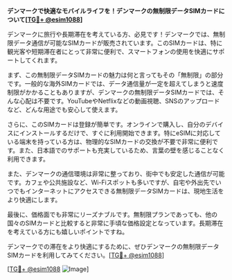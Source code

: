 **デンマークで快適なモバイルライフを！デンマークの無制限データSIMカードについて[[TG💪+ @esim1088](https://t.me/s/esim1088)]**

デンマークに旅行や長期滞在を考えている方、必見です！デンマークでは、無制限データ通信が可能なSIMカードが販売されています。このSIMカードは、特に観光客や短期滞在者にとって非常に便利で、スマートフォンの使用を快適にサポートしてくれます。

まず、この無制限データSIMカードの魅力は何と言ってもその「無制限」の部分です。一般的な海外SIMカードでは、データ通信量が一定を超えてしまうと速度制限がかかることもありますが、デンマークの無制限データSIMカードでは、そんな心配は不要です。YouTubeやNetflixなどの動画視聴、SNSのアップロードなど、どんな用途でも安心して使えます。

さらに、このSIMカードは登録が簡単です。オンラインで購入し、自分のデバイスにインストールするだけで、すぐに利用開始できます。特にeSIMに対応している端末を持っている方は、物理的なSIMカードの交換が不要で非常に便利です。また、日本語でのサポートも充実しているため、言葉の壁を感じることなく利用できます。

また、デンマークの通信環境は非常に整っており、街中でも安定した通信が可能です。カフェや公共施設など、Wi-Fiスポットも多いですが、自宅や外出先でいつでもインターネットにアクセスできる無制限データSIMカードは、現地生活をより快適にします。

最後に、価格面でも非常にリーズナブルです。無制限プランであっても、他の国々のSIMカードと比較すると非常に手頃な価格設定となっています。長期滞在を考えている方にも嬉しいポイントですね。

デンマークでの滞在をより快適にするために、ぜひデンマークの無制限データSIMカードを利用してみてください。[[TG💪+ @esim1088](https://t.me/s/esim1088)]

[[TG💪+ @esim1088](https://t.me/s/esim1088) ![Image](https://i.postimg.cc/Y0z9fWf4/image.png)]